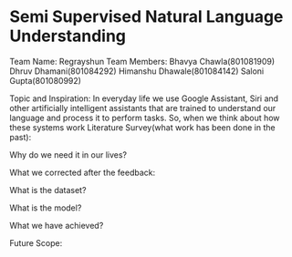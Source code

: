 
<h1> Semi Supervised Natural Language Understanding </h1>
Team Name: Regrayshun
Team Members:
Bhavya Chawla(801081909)
Dhruv Dhamani(801084292)
Himanshu Dhawale(801084142)
Saloni Gupta(801080992)

Topic and Inspiration: 
In everyday life we use Google Assistant, Siri and other artificially intelligent assistants that are trained to understand our language and process it to perform tasks. So, when we think about how these systems work
Literature Survey(what work has been done in the past):

Why do we need it in our lives?

What we corrected after the feedback:

What is the dataset?

What is the model?

What we have achieved?

Future Scope:
 


